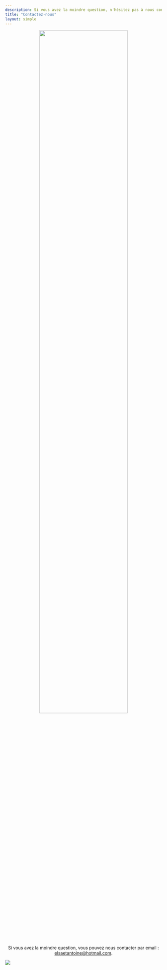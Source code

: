 ```yaml
---
description: Si vous avez la moindre question, n'hésitez pas à nous contacter.
title: "Contactez-nous"
layout: simple
---
```


<center>
<img src="/photo/barbaracox/DSC_5207.jpg" alt="" width="75%">

Si vous avez la moindre question, vous pouvez nous contacter par email : [elsaetantoine@hotmail.com](mailto:elsaetantoine@hotmail.com).
</center>

![](/photo/barbaracox/DSC_5207.jpg)
